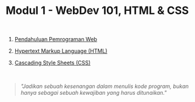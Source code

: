 # Modul 1 - WebDev 101, HTML & CSS

<br>

1. [ Pendahuluan Pemrograman Web]()

2. [Hypertext Markup Language (HTML)]()

3. [Cascading Style Sheets (CSS)]()

<br>

> *"Jadikan sebuah kesenangan dalam menulis kode program, bukan hanya sebagai sebuah kewajiban yang harus ditunaikan."*